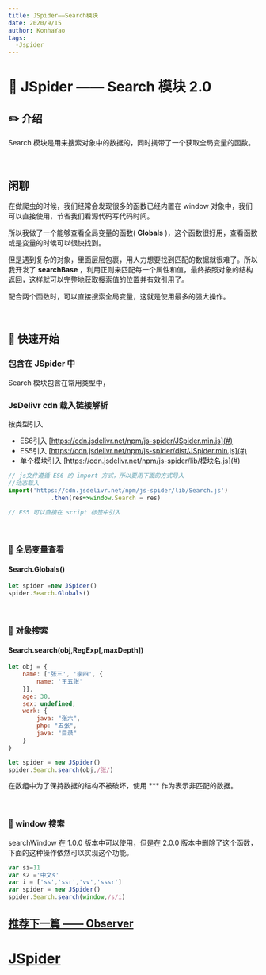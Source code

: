 ```yaml
---
title: JSpider——Search模块
date: 2020/9/15
author: KonhaYao
tags:
  -Jspider
---
```


# :book: JSpider —— Search 模块 2.0

## :pencil2: 介绍

Search 模块是用来搜索对象中的数据的，同时携带了一个获取全局变量的函数。

<br>

## 闲聊
在做爬虫的时候，我们经常会发现很多的函数已经内置在 window 对象中，我们可以直接使用，节省我们看源代码写代码时间。

所以我做了一个能够查看全局变量的函数( **Globals** )，这个函数很好用，查看函数或是变量的时候可以很快找到。

但是遇到复杂的对象，里面层层包裹，用人力想要找到匹配的数据就很难了。所以我开发了 **searchBase** ，利用正则来匹配每一个属性和值，最终按照对象的结构返回，这样就可以完整地获取搜索值的位置并有效引用了。

配合两个函数时，可以直接搜索全局变量，这就是使用最多的强大操作。

<br>

## :hammer:  快速开始

###  包含在 JSpider 中

Search 模块包含在常用类型中，

### JsDelivr cdn 载入链接解析
按类型引入 
- ES6引入 [https://cdn.jsdelivr.net/npm/js-spider/JSpider.min.js](#)
- ES5引入 [https://cdn.jsdelivr.net/npm/js-spider/dist/JSpider.min.js](#)
- 单个模块引入 [https://cdn.jsdelivr.net/npm/js-spider/lib/模块名.js](#)

```js
// js文件遵循 ES6 的 import 方式，所以要用下面的方式导入
//动态载入
import('https://cdn.jsdelivr.net/npm/js-spider/lib/Search.js')
            .then(res=>window.Search = res)
            
// ES5 可以直接在 script 标签中引入
```

<br>

### :candy: 全局变量查看

#### Search.Globals()

```js
let spider =new JSpider()
spider.Search.Globals()
```

<br>

### :candy: 对象搜索

#### Search.search(obj,RegExp[,maxDepth])

```js
let obj = {
    name: ['张三', '李四', {
        name: '王五张'
    }],
    age: 30,
    sex: undefined,
    work: {
        java: "张六",
        php: "五张",
        java: "目录"
    }
}

let spider = new JSpider()
spider.Search.search(obj,/张/)
```

在数组中为了保持数据的结构不被破坏，使用 *** 作为表示非匹配的数据。

<br>

### :candy: window 搜索
searchWindow 在 1.0.0 版本中可以使用，但是在 2.0.0 版本中删除了这个函数，下面的这种操作依然可以实现这个功能。

```js
var si=11
var s2 ='中文s'
var i = ['ss','ssr','vv','sssr']
var spider = new JSpider()
spider.Search.search(window,/s/i)
```

## [推荐下一篇 —— Observer](./Observer.js)
# [JSpider](../JSpider.md)